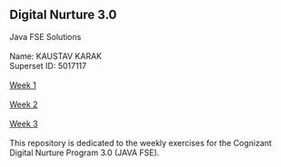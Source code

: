 ## Digital Nurture 3.0
Java FSE Solutions
<br />
<br />
Name: KAUSTAV KARAK
<br />
Superset ID: 5017117
<br />
<br />
[Week 1](https://github.com/kaustavkarak/KaustavKarak_5017117/tree/main/Week%201)
<br />
<br />
[Week 2](https://github.com/kaustavkarak/KaustavKarak_5017117/tree/main/Week%202)
<br />
<br />
[Week 3](https://github.com/kaustavkarak/KaustavKarak_5017117/tree/main/Week%203)
<br />
<br />
This repository is dedicated to the weekly exercises for the Cognizant Digital Nurture Program 3.0 (JAVA FSE).
